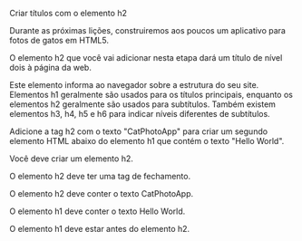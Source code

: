 Criar títulos com o elemento h2

Durante as próximas lições, construiremos aos poucos um aplicativo para fotos de gatos em HTML5.

O elemento h2 que você vai adicionar nesta etapa dará um título de nível dois à página da web.

Este elemento informa ao navegador sobre a estrutura do seu site. Elementos h1 geralmente são usados para os títulos principais, enquanto os elementos h2 geralmente são usados para subtítulos. Também existem elementos h3, h4, h5 e h6 para indicar níveis diferentes de subtítulos.

Adicione a tag h2 com o texto "CatPhotoApp" para criar um segundo elemento HTML abaixo do elemento h1 que contém o texto "Hello World".

Você deve criar um elemento h2.

O elemento h2 deve ter uma tag de fechamento.

O elemento h2 deve conter o texto CatPhotoApp.

O elemento h1 deve conter o texto Hello World.

O elemento h1 deve estar antes do elemento h2.